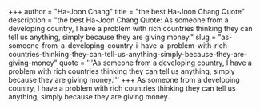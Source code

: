 +++
author = "Ha-Joon Chang"
title = "the best Ha-Joon Chang Quote"
description = "the best Ha-Joon Chang Quote: As someone from a developing country, I have a problem with rich countries thinking they can tell us anything, simply because they are giving money."
slug = "as-someone-from-a-developing-country-i-have-a-problem-with-rich-countries-thinking-they-can-tell-us-anything-simply-because-they-are-giving-money"
quote = '''As someone from a developing country, I have a problem with rich countries thinking they can tell us anything, simply because they are giving money.'''
+++
As someone from a developing country, I have a problem with rich countries thinking they can tell us anything, simply because they are giving money.
